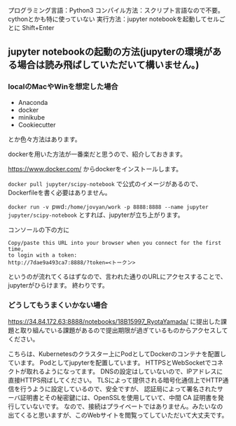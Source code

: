 プログラミング言語：Python3
コンパイル方法：スクリプト言語なので不要。 cythonとかも特に使っていない
実行方法：jupyter notebookを起動してセルごとに Shift+Enter

## jupyter notebookの起動の方法(jupyterの環境がある場合は読み飛ばしていただいて構いません。)
### localのMacやWinを想定した場合

- Anaconda
- docker
- minikube
- Cookiecutter

とか色々方法はあります。

dockerを用いた方法が一番楽だと思うので、紹介しておきます。

https://www.docker.com/
からdockerをインストールします。

`docker pull jupyter/scipy-notebook`
で公式のイメージがあるので、Dockerfileを書く必要はありません。

`docker run -v `pwd`:/home/jovyan/work -p 8888:8888 --name jupyter jupyter/scipy-notebook`
とすれば、jupyterが立ち上がります。

コンソールの下の方に
```
Copy/paste this URL into your browser when you connect for the first time,
to login with a token:
http://7dae9a493ca7:8888/?token=<トークン>
```

というのが流れてくるはずなので、言われた通りのURLにアクセスすることで、jupyterがひらけます。
終わりです。


### どうしてもうまくいかない場合
https://34.84.172.63:8888/notebooks/18B15997_RyotaYamada/
に提出した課題と取り組んでいる課題があるので提出期限が過ぎているものからアクセスしてください。

こちらは、Kubernetesのクラスター上にPodとしてDockerのコンテナを配置しています。
Podとしてjupyterを配置しています。
HTTPSとWebSocketでコネクトが取れるようになってます。
DNSの設定はしていないので、IPアドレスに直接HTTPS飛ばしてください。
TLSによって提供される暗号化通信上でHTTP通信を行うように設定しているので、安全ですが、
認証局によって署名されたサーバ証明書とその秘密鍵には、OpenSSLを使用していて、中間 CA 証明書を発行していないです。
なので、接続はプライベートではありません。みたいなの出てくると思いますが、このWebサイトを閲覧ってしていただいて大丈夫です。

